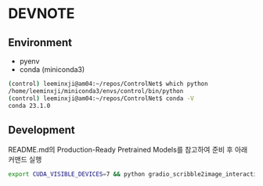 # DEVNOTE

## Environment
- pyenv
- conda (miniconda3)

```bash
(control) leeminxji@am04:~/repos/ControlNet$ which python
/home/leeminxji/miniconda3/envs/control/bin/python
(control) leeminxji@am04:~/repos/ControlNet$ conda -V
conda 23.1.0
```

## Development

README.md의 Production-Ready Pretrained Models를 참고하여 준비 후 아래 커맨드 실행

```bash
export CUDA_VISIBLE_DEVICES=7 && python gradio_scribble2image_interactive.py
```
